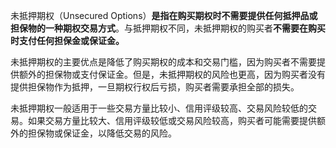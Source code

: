 未抵押期权（Unsecured Options）**是指在购买期权时不需要提供任何抵押品或担保物的一种期权交易方式**。与抵押期权不同，未抵押期权的购买者**不需要在购买时支付任何担保金或保证金。**

未抵押期权的主要优点是降低了购买期权的成本和交易门槛，因为购买者不需要提供额外的担保物或支付保证金。但是，未抵押期权的风险也更高，因为购买者没有提供担保物作为抵押，一旦期权行权后亏损，购买者需要承担全部的损失。

未抵押期权一般适用于一些交易方量比较小、信用评级较高、交易风险较低的交易。如果交易方量比较大、信用评级较低或交易风险较高，购买者可能需要提供额外的担保物或保证金，以降低交易的风险。